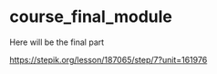 # course_final_module
Here will be the final part 

https://stepik.org/lesson/187065/step/7?unit=161976
